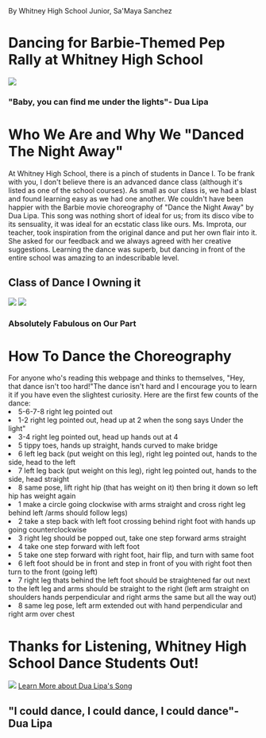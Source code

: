 <!DOCTYPE htm1>
<htm1>
  <head>By Whitney High School Junior, Sa'Maya Sanchez</head>
  <div
  <body>
    <h1>Dancing for Barbie-Themed Pep Rally at Whitney High School
    </div>
    <img src="https://github.com/WetSoup/Choreo4DTNA/assets/146305544/0d41bd0b-c433-4f82-bb7f-d86046ba8bce"/>
    <h3>"Baby, you can find me under the lights"- Dua Lipa</h3>
    <h1>Who We Are and Why We "Danced The Night Away"</h1>
      <p>At Whitney High School, there is a pinch of students in Dance I. To be frank with you, I don't believe there is an advanced dance class (although it's listed as one of the school courses). As small as our class is, we had a blast and found learning easy as we had one another. We couldn't have been happier with the Barbie movie choreography of "Dance the Night Away" by Dua Lipa. This song was nothing short of ideal for us; from its disco vibe to its sensuality, it was ideal for an ecstatic class like ours. Ms. Improta, our teacher, took inspiration from the original dance and put her own flair into it. She asked for our feedback and we always agreed with her creative suggestions. Learning the dance was superb, but dancing in front of the entire school was amazing to an indescribable level.</p>
    <h2>Class of Dance I Owning it</h2>
      <img src="https://github.com/WetSoup/Choreo4DTNA/assets/146305544/699bbe46-b723-47e7-a010-47c7cf84072b"/>
      <img src="https://github.com/WetSoup/Choreo4DTNA/assets/146305544/aa72a5f7-cf9f-4e90-8b41-f0e97f9a7e99"/>
    <h3>Absolutely Fabulous on Our Part</h3>
  <h1>How To Dance the Choreography</h1>
    <a>For anyone who's reading this webpage and thinks to themselves, "Hey, that dance isn't too hard!"The dance isn't hard and I encourage you to learn it if you have even the slightest curiosity. Here are the first few counts of the dance:</a>
    <u1>
      <li>5-6-7-8 right leg pointed out</li>
      <li>1-2 right leg pointed out, head up at 2 when the song says Under the light"</li>
      <li>3-4 right leg pointed out, head up hands out at 4</li>
      <li>5 tippy toes, hands up straight, hands curved to make bridge</li>
      <li>6 left leg back (put weight on this leg), right leg pointed out, hands to the side, head to the left</li>
      <li>7 left leg back (put weight on this leg), right leg pointed out, hands to the side, head straight</li>
      <li>8 same pose, lift right hip (that has weight on it) then bring it down so left hip has weight again</li>
      <li>1 make a circle going clockwise with arms straight and cross right leg behind left /arms should follow legs) </li>
      <li>2 take a step back with left foot crossing behind right foot with hands up going counterclockwise </li>
      <li>3 right leg should be popped out, take one step forward arms straight</li>
      <li>4 take one step forward with left foot</li>
      <li>5 take one step forward with  right foot, hair flip, and turn with same foot</li>
      <li>6 left foot should be in front and step in front of you with right foot then turn to the front (going left)</li>
      <li> 7 right leg thats behind the left foot should be straightened far out next to the left leg and arms should be straight to the right (left arm straight on shoulders hands perpendicular and right arms the same but all the way out) </li>
      <li>8 same leg pose, left arm extended out with hand perpendicular and right arm over chest</li>
    <h1>Thanks for Listening, Whitney High School Dance Students Out!</h1>
    <img src="https://www.looper.com/img/gallery/barbie-why-greta-gerwig-had-to-include-disco-to-make-the-film-work/l-intro-1689090454.jpg"/>
         <a href="https://en.wikipedia.org/wiki/Dance_the_Night"target="_blank">Learn More about Dua Lipa's Song</a>
    <h2>"I could dance, I could dance, I could dance"- Dua Lipa</h2>
</htm1>
  </body>


